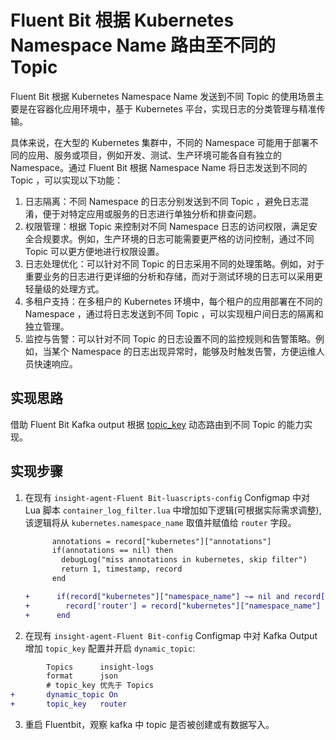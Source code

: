 # Fluent Bit 根据 Kubernetes Namespace Name 路由至不同的 Topic

Fluent Bit 根据 Kubernetes Namespace Name 发送到不同 Topic 的使用场景主要是在容器化应用环境中，基于 Kubernetes 平台，实现日志的分类管理与精准传输。

具体来说，在大型的 Kubernetes 集群中，不同的 Namespace 可能用于部署不同的应用、服务或项目，例如开发、测试、生产环境可能各自有独立的 Namespace。通过 Fluent Bit 根据 Namespace Name 将日志发送到不同的 Topic ，可以实现以下功能：

1. 日志隔离：不同 Namespace 的日志分别发送到不同 Topic ，避免日志混淆，便于对特定应用或服务的日志进行单独分析和排查问题。
2. 权限管理：根据 Topic 来控制对不同 Namespace 日志的访问权限，满足安全合规要求。例如，生产环境的日志可能需要更严格的访问控制，通过不同 Topic 可以更方便地进行权限设置。
3. 日志处理优化：可以针对不同 Topic 的日志采用不同的处理策略。例如，对于重要业务的日志进行更详细的分析和存储，而对于测试环境的日志可以采用更轻量级的处理方式。
4. 多租户支持：在多租户的 Kubernetes 环境中，每个租户的应用部署在不同的 Namespace ，通过将日志发送到不同 Topic ，可以实现租户间日志的隔离和独立管理。
5. 监控与告警：可以针对不同 Topic 的日志设置不同的监控规则和告警策略。例如，当某个 Namespace 的日志出现异常时，能够及时触发告警，方便运维人员快速响应。

## 实现思路
借助 Fluent Bit Kafka output 根据 [topic_key][1] 动态路由到不同 Topic 的能力实现。

## 实现步骤
1. 在现有 `insight-agent-Fluent Bit-luascripts-config` Configmap 中对 Lua 脚本 `container_log_filter.lua` 中增加如下逻辑(可根据实际需求调整), 该逻辑将从 `kubernetes.namespace_name` 取值并赋值给 `router` 字段。

    ```diff
          annotations = record["kubernetes"]["annotations"]
          if(annotations == nil) then
            debugLog("miss annotations in kubernetes, skip filter")
            return 1, timestamp, record
          end
    
    +      if(record["kubernetes"]["namespace_name"] ~= nil and record["kubernetes"]["namespace_name"] ~= '') then
    +        record['router'] = record["kubernetes"]["namespace_name"]
    +      end
    ```

2. 在现有 `insight-agent-Fluent Bit-config` Configmap 中对  Kafka Output 增加 `topic_key` 配置并开启 `dynamic_topic`:
```diff
        Topics      insight-logs
        format      json
        # topic_key 优先于 Topics
+       dynamic_topic On
+       topic_key   router
```

3. 重启 Fluentbit，观察 kafka 中 topic 是否被创建或有数据写入。

[1]: https://docs.fluentbit.io/manual/pipeline/outputs/kafka